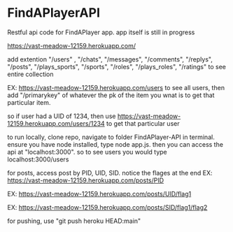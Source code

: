 # FindAPlayerAPI
Restful api code for FindAPlayer app. app itself is still in progress

https://vast-meadow-12159.herokuapp.com/

add extention "/users" , "/chats", "/messages", "/comments", "/replys", "/posts", "/plays_sports", "/sports", "/roles", "/plays_roles", "/ratings" to see entire collection

EX: https://vast-meadow-12159.herokuapp.com/users to see all users, then add "/primarykey" of whatever the pk of the item you wnat is to get that particular item.

so if user had a UID of 1234, then use https://vast-meadow-12159.herokuapp.com/users/1234 to get that particular user

to run locally, clone repo, navigate to folder FindAPlayer-API in terminal. ensure you have node installed, type node app.js. then you can access the api at
"localhost:3000". so to see users you would type localhost:3000/users


for posts, access post by PID, UID, SID. notice the flages at the end EX: https://vast-meadow-12159.herokuapp.com/posts/PID

EX: https://vast-meadow-12159.herokuapp.com/posts/UID/flag1

EX: https://vast-meadow-12159.herokuapp.com/posts/SID/flag1/flag2

for pushing, use "git push heroku HEAD:main"
